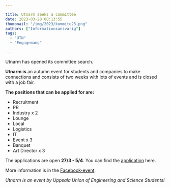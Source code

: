 ```yaml
---

title: Utnarm seeks a committee
date: 2023-03-28 08:13:55
thumbnail: "/img/2023/kommite23.png"
authors: ["Informationsansvarig"]
tags: 
  - "UTN"
  - "Engagemang"

---
```

Utnarm has opened its committee search.

**Utnarm is** an autumn event for students and companies to make connections and consists of two weeks with lots of events and is closed with a job fair.

**The positions that can be applied for are:** 
* Recruitment
* PR
* Industry x 2
* Lounge
* Local
* Logistics
* IT
* Event x 3
* Banquet
* Art Director x 3

The applications are open **27/3 - 5/4**. You can find the [application](https://apply.utn.se/) here. 

More information is in the [Facebook-event](https://fb.me/e/Q6Yd0xiQ).

*Utnarm is an event by Uppsala Union of Engineering and Science Students!*
